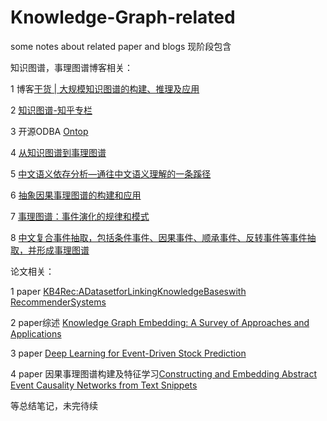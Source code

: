# Knowledge-Graph-related
some notes about related paper and blogs
现阶段包含

知识图谱，事理图谱博客相关：

1 博客[干货 | 大规模知识图谱的构建、推理及应用](https://mp.weixin.qq.com/s?__biz=MjM5MDI3MjA5MQ==&mid=2697266451&idx=1&sn=264e01bf70c410ee5cee9b3d95a08a15&chksm=8376fa27b401733198c913c9a2be6a6622394a58864d698bc57ec2f6ee7666693249a626c8e7&mpshare=1&scene=1&srcid=0908z0TSm95FglZsov6hEDxl&pass_ticket=j/zl3CHiE8bVLjqJOcjnBzLIIAkAdaYF9Utu+WqG+x8=#rd)

2 [知识图谱-知乎专栏](https://zhuanlan.zhihu.com/p/31864048)

3 开源ODBA [Ontop](http://ontop.inf.unibz.it/)

4 [从知识图谱到事理图谱](https://blog.csdn.net/tgqdt3ggamdkhaslzv/article/details/78557548)

5 [中文语义依存分析—通往中文语义理解的一条蹊径](https://mp.weixin.qq.com/s/bvm6sISUsUEhOpTOV-NxSg)

6 [抽象因果事理图谱的构建和应用](https://mp.weixin.qq.com/s?__biz=MzIxMjAzNDY5Mg==&mid=2650791483&idx=1&sn=e3238c78669cf136ab05b546816e50d5&chksm=8f474bd0b830c2c6423a0ec28c645152587f5b96ffae3348a84acb62fd7979f1d81c3474be68#rd)

7 [事理图谱：事件演化的规律和模式](https://mp.weixin.qq.com/s/PdnAvAh2zvXOaYGfHQGzdg)

8 [中文复合事件抽取，包括条件事件、因果事件、顺承事件、反转事件等事件抽取，并形成事理图谱](https://java.ctolib.com/liuhuanyong-ComplexEventExtraction.html)

论文相关：

1 paper [KB4Rec:ADatasetforLinkingKnowledgeBaseswith RecommenderSystems](http://cn.arxiv.org/pdf/1807.11141)

2 paper综述 [Knowledge Graph Embedding: A Survey of Approaches and Applications](http://xueshu.baidu.com/s?wd=paperuri:(369eb9c0c19f909f8781ebaebb42973c)&filter=sc_long_sign&sc_ks_para=q%3DKnowledge+Graph+Embedding%3A+A+Survey+of+Approaches+and+Applications&tn=SE_baiduxueshu_c1gjeupa&ie=utf-8&sc_us=8759079436462672480)

3 paper [Deep Learning for Event-Driven Stock Prediction](http://www.smallake.kr/wp-content/uploads/2017/04/329.pdf)

4 paper 因果事理图谱构建及特征学习[Constructing and Embedding Abstract Event Causality Networks from Text Snippets](http://ir.hit.edu.cn/~sdzhao/CausalEmbedding.pdf)

等总结笔记，未完待续

